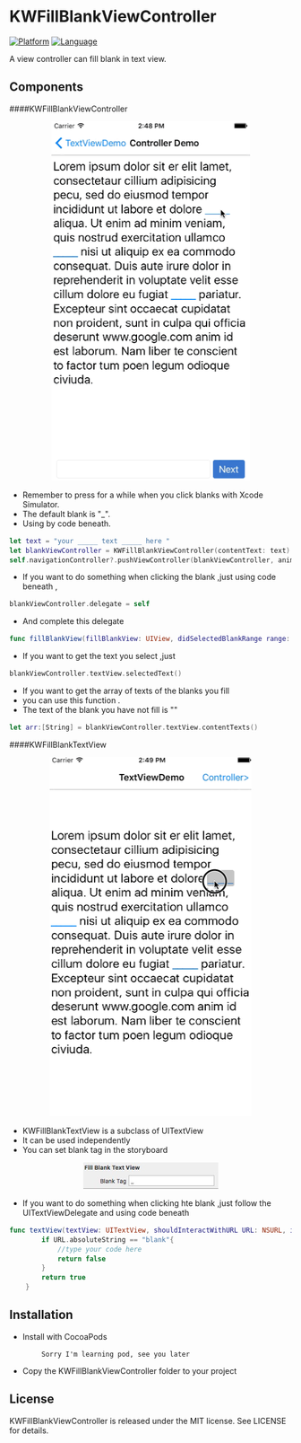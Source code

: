 KWFillBlankViewController
=====
[![Platform](http://img.shields.io/badge/platform-ios-blue.svg?style=flat
)](https://developer.apple.com/iphone/index.action)
[![Language](http://img.shields.io/badge/language-swift-brightgreen.svg?style=flat
)](https://developer.apple.com/swift)

A view controller can fill blank in text view.

Components
-----
####KWFillBlankViewController

<p align="center">
<img style="-webkit-user-select: none;" src="./ScreenShots/KWFillBlankViewController.gif" width="355" height="640">
</p>

- Remember to press for a while when you click blanks with Xcode Simulator.
- The default blank is "_".
- Using by code beneath.

``` swift
let text = "your _____ text _____ here "
let blankViewController = KWFillBlankViewController(contentText: text)
self.navigationController?.pushViewController(blankViewController, animated: true)
```

- If you want to do something when clicking the blank ,just using code beneath ,

``` swift
blankViewController.delegate = self
```

- And complete this delegate

``` swift
func fillBlankView(fillBlankView: UIView, didSelectedBlankRange range: NSRange)
```

- If you want to get the text you select ,just

``` swift
blankViewController.textView.selectedText()
```

- If you want to get the array of texts of the blanks you fill
- you can use this function .
- The text of the blank you have not fill is ""

``` swift
let arr:[String] = blankViewController.textView.contentTexts()
```

####KWFillBlankTextView

<p align="center">
<img style="-webkit-user-select: none;" src="./ScreenShots/KWFillBlankTextView.gif" width="360" height="640">
</p>

- KWFillBlankTextView is a subclass of UITextView
- It can be used independently
- You can set blank tag in the storyboard

<p align="center">
<img style="-webkit-user-select: none;" src="./ScreenShots/KWFillBlankTextView.png" width="241" height="47">
</p>

- If you want to do something when clicking hte blank ,just follow the UITextViewDelegate and using code beneath

```swift
func textView(textView: UITextView, shouldInteractWithURL URL: NSURL, inRange characterRange: NSRange) -> Bool {
        if URL.absoluteString == "blank"{
            //type your code here
            return false
        }
        return true
    }
```
Installation
-----
* Install with CocoaPods
```
        Sorry I'm learning pod, see you later
```

* Copy the KWFillBlankViewController folder to your project

License
-----
KWFillBlankViewController is released under the MIT license. See LICENSE for details.
